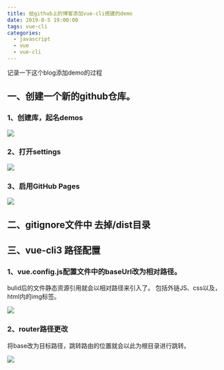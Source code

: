 ```yaml
---
title: 给github上的博客添加vue-cli搭建的demo
date: 2019-8-5 19:00:00
tags: vue-cli
categories:
  - javascript
  - vue
  - vue-cli
---
```


记录一下这个blog添加demo的过程

## 一、创建一个新的github仓库。

### 1、创建库，起名demos

![](/images/github新建库.png)

<!-- more -->

### 2、打开settings

![](/images/github-settings.png)

### 3、启用GitHub Pages

![](/images/github开启pages.png)

## 二、gitignore文件中 去掉/dist目录

## 三、vue-cli3 路径配置

### 1、vue.config.js配置文件中的baseUrl改为相对路径。

bulid后的文件静态资源引用就会以相对路径来引入了。
包括外链JS、css以及，html内的img标签。

![](/images/vuecli3-config-baseurl.png)

### 2、router路径更改

将base改为目标路径，跳转路由的位置就会以此为根目录进行跳转。

![](/images/vuecli3-router-base.png)
